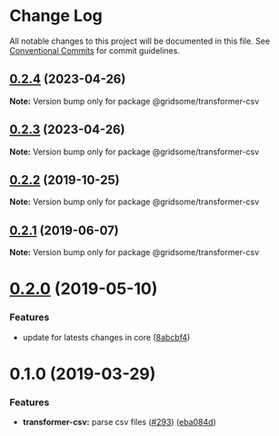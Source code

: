 # Change Log

All notable changes to this project will be documented in this file.
See [Conventional Commits](https://conventionalcommits.org) for commit guidelines.

## [0.2.4](https://github.com/gridsome/gridsome/tree/master/packages/transformer-csv/compare/@gridsome/transformer-csv@0.2.3...@gridsome/transformer-csv@0.2.4) (2023-04-26)

**Note:** Version bump only for package @gridsome/transformer-csv





## [0.2.3](https://github.com/gridsome/gridsome/tree/master/packages/transformer-csv/compare/@gridsome/transformer-csv@0.2.2...@gridsome/transformer-csv@0.2.3) (2023-04-26)

**Note:** Version bump only for package @gridsome/transformer-csv





## [0.2.2](https://github.com/gridsome/gridsome/tree/master/packages/transformer-csv/compare/@gridsome/transformer-csv@0.2.1...@gridsome/transformer-csv@0.2.2) (2019-10-25)

**Note:** Version bump only for package @gridsome/transformer-csv





## [0.2.1](https://github.com/gridsome/gridsome/tree/master/packages/transformer-csv/compare/@gridsome/transformer-csv@0.2.0...@gridsome/transformer-csv@0.2.1) (2019-06-07)

**Note:** Version bump only for package @gridsome/transformer-csv





# [0.2.0](https://github.com/gridsome/gridsome/tree/master/packages/transformer-csv/compare/@gridsome/transformer-csv@0.1.0...@gridsome/transformer-csv@0.2.0) (2019-05-10)


### Features

* update for latests changes in core ([8abcbf4](https://github.com/gridsome/gridsome/tree/master/packages/transformer-csv/commit/8abcbf4))





# 0.1.0 (2019-03-29)


### Features

* **transformer-csv:** parse csv files ([#293](https://github.com/gridsome/gridsome/tree/master/packages/transformer-csv/issues/293)) ([eba084d](https://github.com/gridsome/gridsome/tree/master/packages/transformer-csv/commit/eba084d))
